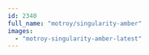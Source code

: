 ```yaml
---
id: 2340
full_name: "motroy/singularity-amber"
images: 
  - "motroy-singularity-amber-latest"
---
```

